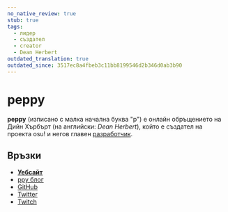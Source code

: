 ```yaml
---
no_native_review: true
stub: true
tags:
  - лидер
  - създател
  - creator
  - Dean Herbert
outdated_translation: true
outdated_since: 3517ec8a4fbeb3c11bb8199546d2b346d0ab3b90
---
```


# peppy

**peppy** (изписано с малка начална буква "p") е онлайн обръщението на Дийн Хърбърт (на английски: *Dean Herbert*), който е създател на проекта osu! и негов главен [разработчик](/wiki/People/The_Team/Developers).

## Връзки

- **[Уебсайт](https://ppy.sh/)**
- [ppy блог](https://blog.ppy.sh/)
- [GitHub](https://github.com/peppy)
- [Twitter](https://twitter.com/ppy)
- [Twitch](https://www.twitch.tv/ppy)

